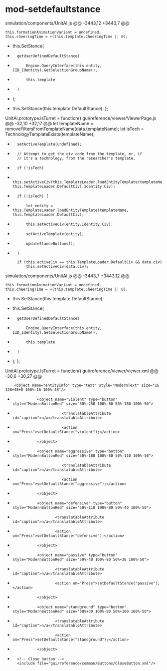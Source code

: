# mod-setdefaultstance

simulation/components/UnitAI.js
@@ -3443,12 +3443,7 @@
 
 	this.formationAnimationVariant = undefined;
 	this.cheeringTime = +(this.template.CheeringTime || 0);
-	this.SetStance(
-		getUserDefinedDefaultStance(
-			Engine.QueryInterface(this.entity, IID_Identity).GetSelectionGroupName(),
-			this.template
-		)
-	);
+	this.SetStance(this.template.DefaultStance);
 };
 
 UnitAI.prototype.IsTurret = function()
gui/reference/viewer/ViewerPage.js
@@ -32,10 +32,17 @@
 		let templateName = removeFiltersFromTemplateName(data.templateName);
 		let isTech = TechnologyTemplateExists(templateName);
 
+		setActiveTemplate(undefined);
+
 		// Attempt to get the civ code from the template, or, if
 		// it's a technology, from the researcher's template.
-		if (!isTech)
-			this.setActiveCiv(this.TemplateLoader.loadEntityTemplate(templateName, this.TemplateLoader.DefaultCiv).Identity.Civ);
+		if (!isTech) {
+			let entity = this.TemplateLoader.loadEntityTemplate(templateName, this.TemplateLoader.DefaultCiv);
+			this.setActiveCiv(entity.Identity.Civ);
+			setActiveTemplate(entity);
+			updateStanceButtons();
+		}
 
 		if (this.activeCiv == this.TemplateLoader.DefaultCiv && data.civ)
 			this.setActiveCiv(data.civ);
simulation/components/UnitAI.js
@@ -3443,7 +3443,12 @@
 
 	this.formationAnimationVariant = undefined;
 	this.cheeringTime = +(this.template.CheeringTime || 0);
-	this.SetStance(this.template.DefaultStance);
+	this.SetStance(
+		getUserDefinedDefaultStance(
+			Engine.QueryInterface(this.entity, IID_Identity).GetSelectionGroupName(),
+			this.template
+		)
+	);
 };
 
 UnitAI.prototype.IsTurret = function()
gui/reference/viewer/viewer.xml
@@ -30,6 +30,27 @@
 
 		<object name="entityInfo" type="text" style="ModernText" size="16 128+48+8 100%-16 100%-48"/>
 
+                <object name="violent" type="button" style="ModernButtonRed" size="50%-250 100%-80 50%-180 100%-50">
+               	        <translatableAttribute id="caption">n/a</translatableAttribute>
+       	                <action on="Press">setDefaultStance("violent");</action>
+                </object>
+                <object name="aggressive" type="button" style="ModernButtonRed" size="50%-180 100%-80 50%-110 100%-50">
+               	        <translatableAttribute id="caption">n/a</translatableAttribute>
+       	                <action on="Press">setDefaultStance("aggressive");</action>
+                </object>
+                <object name="defensive" type="button" style="ModernButtonRed" size="50%-110 100%-80 50%-40 100%-50">
+                        <translatableAttribute id="caption">n/a</translatableAttribute>
+                        <action on="Press">setDefaultStance("defensive");</action>
+                </object>
+                <object name="passive" type="button" style="ModernButtonRed" size="50%-40 100%-80 50%+30 100%-50">
+                        <translatableAttribute id="caption">n/a</translatableAttribute>
+                        <action on="Press">setDefaultStance("passive");</action>
+                </object>
+                <object name="standground" type="button" style="ModernButtonRed" size="50%+30 100%-80 50%+100 100%-50">
+                        <translatableAttribute id="caption">n/a</translatableAttribute>
+                        <action on="Press">setDefaultStance("standground");</action>
+                </object>
+
 		<!-- Close button -->
 		<include file="gui/reference/common/Buttons/CloseButton.xml"/>

